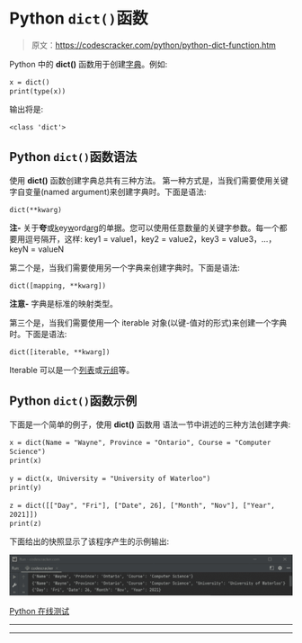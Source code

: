 # Python `dict()`函数

> 原文：<https://codescracker.com/python/python-dict-function.htm>

Python 中的 **dict()** 函数用于创建[字典](/python/python-dictionary.htm)。例如:

```
x = dict()
print(type(x))
```

输出将是:

```
<class 'dict'>
```

## Python `dict()`函数语法

使用 **dict()** 函数创建字典总共有三种方法。 第一种方式是，当我们需要使用关键字自变量(named argument)来创建字典时。下面是语法:

```
dict(**kwarg)
```

**注-** 关于**夸**或<u>k</u>ey<u>w</u>ord<u>arg</u>的单据。您可以使用任意数量的关键字参数。每一个都要用逗号隔开，这样:
key1 = value1，key2 = value2，key3 = value3，...，keyN = valueN

第二个是，当我们需要使用另一个字典来创建字典时。下面是语法:

```
dict([mapping, **kwarg])
```

**注意-** 字典是标准的映射类型。

第三个是，当我们需要使用一个 iterable 对象(以键-值对的形式)来创建一个字典时。下面是语法:

```
dict([iterable, **kwarg])
```

Iterable 可以是一个[列表](/python/python-lists.htm)或[元组](/python/python-tuples.htm)等。

## Python `dict()`函数示例

下面是一个简单的例子，使用 **dict()** 函数用 语法一节中讲述的三种方法创建字典:

```
x = dict(Name = "Wayne", Province = "Ontario", Course = "Computer Science")
print(x)

y = dict(x, University = "University of Waterloo")
print(y)

z = dict([["Day", "Fri"], ["Date", 26], ["Month", "Nov"], ["Year", 2021]])
print(z)
```

下面给出的快照显示了该程序产生的示例输出:

![python dict function](img/f6bc1ea31c36f6a5ea5cc516278737aa.png)

[Python 在线测试](/exam/showtest.php?subid=10)

* * *

* * *